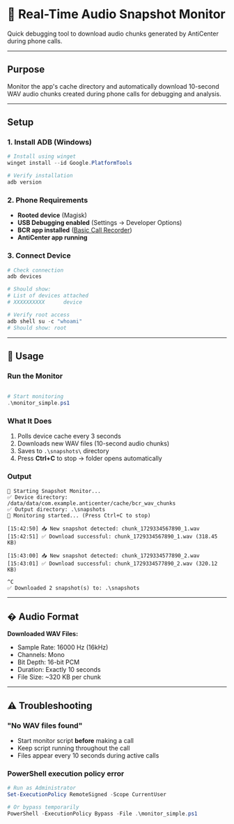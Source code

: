 # 📸 Real-Time Audio Snapshot Monitor

Quick debugging tool to download audio chunks generated by AntiCenter during phone calls.

---

##  Purpose

Monitor the app's cache directory and automatically download 10-second WAV audio chunks created during phone calls for debugging and analysis.

---

##  Setup

### 1. Install ADB (Windows)

```powershell
# Install using winget
winget install --id Google.PlatformTools

# Verify installation
adb version
```

### 2. Phone Requirements

-  **Rooted device** (Magisk)
-  **USB Debugging enabled** (Settings → Developer Options)
-  **BCR app installed** ([Basic Call Recorder](https://github.com/chenxiaolong/BCR))
-  **AntiCenter app running**

### 3. Connect Device

```powershell
# Check connection
adb devices

# Should show:
# List of devices attached
# XXXXXXXXXX      device

# Verify root access
adb shell su -c "whoami"
# Should show: root
```

---

## 🚀 Usage

### Run the Monitor

```powershell

# Start monitoring
.\monitor_simple.ps1
```

### What It Does

1. Polls device cache every 3 seconds
2. Downloads new WAV files (10-second audio chunks)
3. Saves to `.\snapshots\` directory
4. Press **Ctrl+C** to stop → folder opens automatically

### Output

```
🎵 Starting Snapshot Monitor...
✅ Device directory: /data/data/com.example.anticenter/cache/bcr_wav_chunks
✅ Output directory: .\snapshots
🔄 Monitoring started... (Press Ctrl+C to stop)

[15:42:50] 📥 New snapshot detected: chunk_1729334567890_1.wav
[15:42:51] ✅ Download successful: chunk_1729334567890_1.wav (318.45 KB)

[15:43:00] 📥 New snapshot detected: chunk_1729334577890_2.wav
[15:43:01] ✅ Download successful: chunk_1729334577890_2.wav (320.12 KB)

^C
✅ Downloaded 2 snapshot(s) to: .\snapshots
```

---

## � Audio Format

**Downloaded WAV Files:**
- Sample Rate: 16000 Hz (16kHz)
- Channels: Mono
- Bit Depth: 16-bit PCM
- Duration: Exactly 10 seconds
- File Size: ~320 KB per chunk

---

## ⚠️ Troubleshooting

### "No WAV files found"

- Start monitor script **before** making a call
- Keep script running throughout the call
- Files appear every 10 seconds during active calls

### PowerShell execution policy error

```powershell
# Run as Administrator
Set-ExecutionPolicy RemoteSigned -Scope CurrentUser

# Or bypass temporarily
PowerShell -ExecutionPolicy Bypass -File .\monitor_simple.ps1
```



